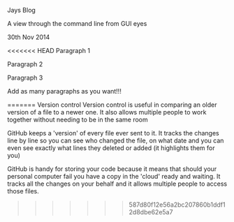 
Jays Blog

A view through the command line from GUI eyes

30th Nov 2014

<<<<<<< HEAD
Paragraph 1

Paragraph 2

Paragraph 3

Add as many paragraphs as you want!!!


=======
Version control
Version control is useful in comparing an older version of a file to a newer one. It also allows multiple people to work together without needing to be in the same room

GitHub keeps a 'version' of every file ever sent to it. It tracks the changes line by line so you can see who changed the file, on what date and you can even see exactly what lines they deleted or added (it highlights them for you)

GitHub is handy for storing your code because it means that should your personal computer fail you have a copy in the 'cloud' ready and waiting. It tracks all the changes on your behalf and it allows multiple people to access those files.
>>>>>>> 587d80f12e56a2bc207860b1ddf12d8dbe62e5a7
